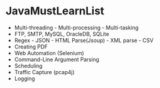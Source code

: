 # JavaMustLearnList

- Multi-threading - Multi-processing - Multi-tasking
- FTP, SMTP, MySQL, OracleDB, SQLite
- Regex - JSON - HTML Parse(Jsoup) - XML parse - CSV
- Creating PDF 
- Web Automation (Selenium)
- Command-Line Argument Parsing
- Scheduling
- Traffic Capture (pcap4j)
- Logging
